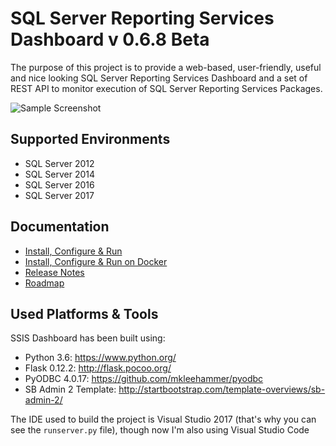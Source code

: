 SQL Server Reporting Services Dashboard v 0.6.8 Beta
=========================================

The purpose of this project is to provide a web-based, user-friendly, useful and nice looking SQL Server Reporting Services Dashboard and a set of REST API to monitor execution of SQL Server Reporting Services Packages.

![Sample Screenshot](https://cloud.githubusercontent.com/assets/2612362/4003128/76e6869e-2973-11e4-9629-2bf45acd1141.png)

## Supported Environments

* SQL Server 2012
* SQL Server 2014
* SQL Server 2016
* SQL Server 2017


## Documentation

* [Install, Configure & Run](docs/installation.md)    
* [Install, Configure & Run on Docker](docs/docker-support.md)
* [Release Notes](docs/release-notes.md)
* [Roadmap](docs/roadmap.md)

## Used Platforms & Tools 

SSIS Dashboard has been built using:

* Python 3.6: https://www.python.org/ 
* Flask 0.12.2: http://flask.pocoo.org/ 
* PyODBC 4.0.17: https://github.com/mkleehammer/pyodbc
* SB Admin 2 Template: http://startbootstrap.com/template-overviews/sb-admin-2/

The IDE used to build the project is Visual Studio 2017 (that's why you can see the `runserver.py` file), though now I'm also using Visual Studio Code